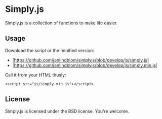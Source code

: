 # Simply.js
Simply.js is a collection of functions to make life easier.

## Usage
Download the script or the minified version:

* [https://github.com/janlindblom/simplyjs/blob/develop/js/simply.js]
* [https://github.com/janlindblom/simplyjs/blob/develop/js/simply.min.js]

Call it from your HTML thusly:

	<script src="js/simply.min.js"></script>

## License
Simply.js is licensed under the BSD license. You're welcome.